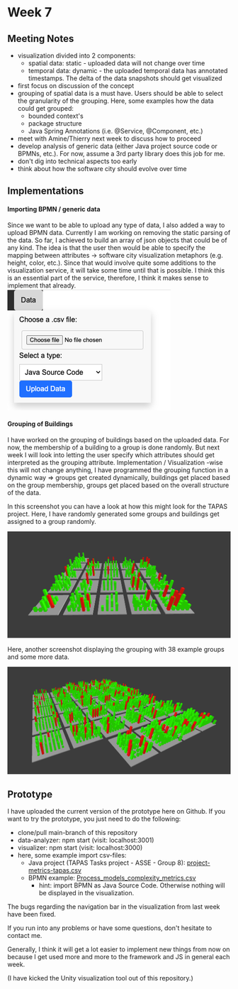 # Week 7

## Meeting Notes
* visualization divided into 2 components:
  * spatial data: static - uploaded data will not change over time
  * temporal data: dynamic - the uploaded temporal data has annotated timestamps. The delta of the data snapshots should get visualized
* first focus on discussion of the concept
* grouping of spatial data is a must have. Users should be able to select the granularity of the grouping. Here, some examples how the data could get grouped:
  * bounded context's
  * package structure
  * Java Spring Annotations (i.e. @Service, @Component, etc.)
* meet with Amine/Thierry next week to discuss how to proceed
* develop analysis of generic data (either Java project source code or BPMNs, etc.). For now, assume a 3rd party library does this job for me.
* don't dig into technical aspects too early
* think about how the software city should evolve over time

## Implementations
#### Importing BPMN / generic data
Since we want to be able to upload any type of data, I also added a way to upload BPMN data. 
Currently I am working on removing the static parsing of the data. 
So far, I achieved to build an array of json objects that could be of any kind. 
The idea is that the user then would be able to specify the mapping 
between attributes -> software city visualization metaphors (e.g. height, color, etc.). 
Since that would involve quite some additions to the visualization service, 
it will take some time until that is possible. I think this is an essential part of the service, 
therefore, I think it makes sense to implement that already.
![week-7-file-upload.png](video-demos%2Fweek-7-file-upload.png)

#### Grouping of Buildings
I have worked on the grouping of buildings based on the uploaded data. For now, the membership of a building to a group is done randomly. 
But next week I will look into letting the user specify which attributes should get 
interpreted as the grouping attribute.
Implementation / Visualization -wise this will not change anything, I have programmed the grouping function
in a dynamic way => groups get created dynamically, buildings get placed based on the group membership, groups
get placed based on the overall structure of the data.

In this screenshot you can have a look at how this might look for the TAPAS project.
Here, I have randomly generated some groups and buildings get assigned to a group randomly.

![week-7-grouping-of-buildings.png](video-demos%2Fweek-7-grouping-of-buildings.png)

Here, another screenshot displaying the grouping with 38 example groups and some more data.


![week-7-grouping-of-buildings-2.png](video-demos%2Fweek-7-grouping-of-buildings-2.png)

## Prototype
I have uploaded the current version of the prototype here on Github. If you want to try the prototype, you just need to do the following:
* clone/pull main-branch of this repository
* data-analyzer: npm start (visit: localhost:3001)
* visualizer: npm start (visit: localhost:3000)
* here, some example import csv-files:
  * Java project (TAPAS Tasks project - ASSE - Group 8): [project-metrics-tapas.csv](threeJS-software-city%2Fdata-analyzer%2Fresources%2Fdata%2Fproject-metrics-tapas.csv)
  * BPMN example: [Process_models_complexity_metrics.csv](threeJS-software-city%2Fdata-analyzer%2Fresources%2Fdata%2FProcess_models_complexity_metrics.csv)
    * hint: import BPMN as Java Source Code. Otherwise nothing will be displayed in the visualization.

The bugs regarding the navigation bar in the visualization from last week have been fixed.

If you run into any problems or have some questions, don't hesitate to contact me.

Generally, I think it will get a lot easier to implement new things from now on because I get used more and more
to the framework and JS in general each week.

(I have kicked the Unity visualization tool out of this repository.)

